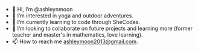 - 👋  Hi, I’m @ashleynmoon
- 👀  I’m interested in yoga and outdoor adventures.
- 🌱  I’m currently learning to code through SheCodes.
- 💞️  I’m looking to collaborate on future projects and learning more (former teacher and master's in mathematics, love learning). 
- 📫  How to reach me ashleymoon2013@gmail.com.

<!---
ashleynmoon/ashleynmoon is a ✨ special ✨ repository because its `README.md` (this file) appears on your GitHub profile.
You can click the Preview link to take a look at your changes.
--->
